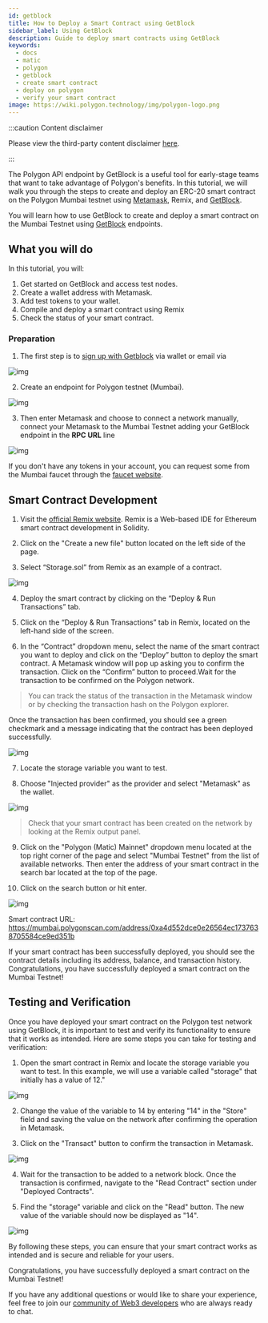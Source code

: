 ```yaml
---
id: getblock
title: How to Deploy a Smart Contract using GetBlock
sidebar_label: Using GetBlock
description: Guide to deploy smart contracts using GetBlock
keywords:
  - docs
  - matic
  - polygon
  - getblock
  - create smart contract
  - deploy on polygon
  - verify your smart contract
image: https://wiki.polygon.technology/img/polygon-logo.png
---
```


:::caution Content disclaimer

Please view the third-party content disclaimer [<ins>here</ins>](https://github.com/0xPolygon/wiki/blob/master/CONTENT_DISCLAIMER.md).

:::

The Polygon API endpoint by GetBlock is a useful tool for early-stage teams that want to take advantage of Polygon's benefits. In this tutorial, we will walk you through the steps to create and deploy an ERC-20 smart contract on the Polygon Mumbai testnet using [Metamask](https://metamask.io/), Remix, and [GetBlock](https://getblock.io/nodes/matic/).

You will learn how to use GetBlock to create and deploy a smart contract on the Mumbai Testnet using [GetBlock](https://getblock.io/) endpoints.

## What you will do

In this tutorial, you will:

1. Get started on GetBlock and access test nodes.
2. Create a wallet address with Metamask.
3. Add test tokens to your wallet.
4. Compile and deploy a smart contract using Remix
5. Check the status of your smart contract.

### Preparation

1. The first step is to [sign up with Getblock](https://account.getblock.io/sign-in) via wallet or email via

  ![img](https://storage.getblock.io/web/blog/article-images/img1+(2).png)

2. Create an endpoint for Polygon testnet (Mumbai).

  ![img](https://storage.getblock.io/web/blog/article-images/img2+(1).png)

3. Then enter Metamask and choose to connect a network manually, connect your Metamask to the Mumbai Testnet adding your GetBlock endpoint in the **RPC URL** line

  ![img](https://storage.getblock.io/web/blog/article-images/imga3.png)

If you don't have any tokens in your account, you can request some from the Mumbai faucet through the [faucet website](https://chat.openai.com/develop/tools/matic-faucet.md).

## Smart Contract Development

1. Visit the [official Remix website](https://remix.ethereum.org/). Remix is a Web-based IDE for Ethereum smart contract development in Solidity.

2. Click on the "Create a new file" button located on the left side of the page.

3. Select “Storage.sol” from Remix as an example of a contract.

  ![img](https://storage.getblock.io/web/blog/article-images/imga4.png)

4. Deploy the smart contract by clicking on the “Deploy & Run Transactions” tab.

5. Click on the “Deploy & Run Transactions” tab in Remix, located on the left-hand side of the screen.

6. In the “Contract” dropdown menu, select the name of the smart contract you want to deploy and click on the “Deploy” button to deploy the smart contract.
A Metamask window will pop up asking you to confirm the transaction. Click on the “Confirm” button to proceed.Wait for the transaction to be confirmed on the Polygon network.

> You can track the status of the transaction in the Metamask window or by checking the transaction hash on the Polygon explorer.

Once the transaction has been confirmed, you should see a green checkmark and a message indicating that the contract has been deployed successfully.

  ![img](https://storage.getblock.io/web/blog/article-images/imga5.png)

7. Locate the storage variable you want to test.

8. Choose "Injected provider" as the provider and select "Metamask" as the wallet.

 ![img](https://storage.getblock.io/web/blog/article-images/imga6.png)

> Check that your smart contract has been created on the network by looking at the Remix output panel.

9. Click on the "Polygon (Matic) Mainnet" dropdown menu located at the top right corner of the page and select "Mumbai Testnet" from the list of available networks. Then enter the address of your smart contract in the search bar located at the top of the page.

10. Click on the search button or hit enter.

 ![img](https://storage.getblock.io/web/blog/article-images/img6+(1).png)

Smart contract URL: https://mumbai.polygonscan.com/address/0xa4d552dce0e26564ec1737638705584ce9ed351b

If your smart contract has been successfully deployed, you should see the contract details including its address, balance, and transaction history. Congratulations, you have successfully deployed a smart contract on the Mumbai Testnet!

## Testing and Verification

Once you have deployed your smart contract on the Polygon test network using GetBlock, it is important to test and verify its functionality to ensure that it works as intended. Here are some steps you can take for testing and verification:

1. Open the smart contract in Remix and locate the storage variable you want to test. In this example, we will use a variable called "storage" that initially has a value of 12."

 ![img](https://storage.getblock.io/web/blog/article-images/img7+(1).png)

2. Change the value of the variable to 14 by entering "14" in the "Store" field and saving the value on the network after confirming the operation in Metamask.

3. Click on the "Transact" button to confirm the transaction in Metamask.

 ![img](https://storage.getblock.io/web/blog/article-images/imga10.png)

4. Wait for the transaction to be added to a network block. Once the transaction is confirmed, navigate to the "Read Contract" section under "Deployed Contracts".

5. Find the "storage" variable and click on the "Read" button. The new value of the variable should now be displayed as "14".

 ![img](https://storage.getblock.io/web/blog/article-images/img9+(1).png)

By following these steps, you can ensure that your smart contract works as intended and is secure and reliable for your users.

Congratulations, you have successfully deployed a smart contract on the Mumbai Testnet!

If you have any additional questions or would like to share your experience, feel free to join our [community of Web3 developers](https://discord.gg/Jb9UZZUHN7) who are always ready to chat.
